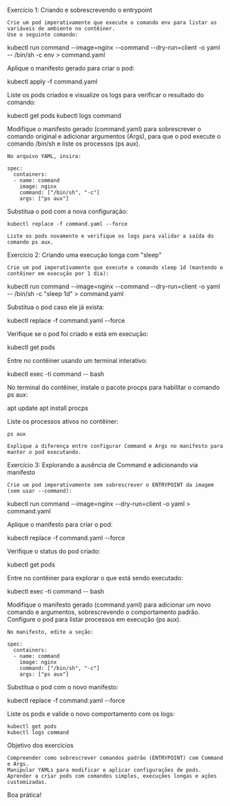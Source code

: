 Exercício 1: Criando e sobrescrevendo o entrypoint

    Crie um pod imperativamente que execute o comando env para listar as variáveis de ambiente no contêiner.
    Use o seguinte comando:

kubectl run command --image=nginx --command --dry-run=client -o yaml -- /bin/sh -c env > command.yaml

Aplique o manifesto gerado para criar o pod:

kubectl apply -f command.yaml

Liste os pods criados e visualize os logs para verificar o resultado do comando:

kubectl get pods
kubectl logs command

Modifique o manifesto gerado (command.yaml) para sobrescrever o comando original e adicionar argumentos (Args), para que o pod execute o comando /bin/sh e liste os processos (ps aux).

    No arquivo YAML, insira:

    spec:
      containers:
      - name: command
        image: nginx
        command: ["/bin/sh", "-c"]
        args: ["ps aux"]

Substitua o pod com a nova configuração:

    kubectl replace -f command.yaml --force

    Liste os pods novamente e verifique os logs para validar a saída do comando ps aux.

Exercício 2: Criando uma execução longa com "sleep"

    Crie um pod imperativamente que execute o comando sleep 1d (mantendo o contêiner em execução por 1 dia):

kubectl run command --image=nginx --command --dry-run=client -o yaml -- /bin/sh -c "sleep 1d" > command.yaml

Substitua o pod caso ele já exista:

kubectl replace -f command.yaml --force

Verifique se o pod foi criado e está em execução:

kubectl get pods

Entre no contêiner usando um terminal interativo:

kubectl exec -ti command -- bash

No terminal do contêiner, instale o pacote procps para habilitar o comando ps aux:

apt update
apt install procps

Liste os processos ativos no contêiner:

    ps aux

    Explique a diferença entre configurar Command e Args no manifesto para manter o pod executando.

Exercício 3: Explorando a ausência de Command e adicionando via manifesto

    Crie um pod imperativamente sem sobrescrever o ENTRYPOINT da imagem (sem usar --command):

kubectl run command --image=nginx --dry-run=client -o yaml > command.yaml

Aplique o manifesto para criar o pod:

kubectl replace -f command.yaml --force

Verifique o status do pod criado:

kubectl get pods

Entre no contêiner para explorar o que está sendo executado:

kubectl exec -ti command -- bash

Modifique o manifesto gerado (command.yaml) para adicionar um novo comando e argumentos, sobrescrevendo o comportamento padrão. Configure o pod para listar processos em execução (ps aux).

    No manifesto, edite a seção:

    spec:
      containers:
      - name: command
        image: nginx
        command: ["/bin/sh", "-c"]
        args: ["ps aux"]

Substitua o pod com o novo manifesto:

kubectl replace -f command.yaml --force

Liste os pods e valide o novo comportamento com os logs:

    kubectl get pods
    kubectl logs command

Objetivo dos exercícios

    Compreender como sobrescrever comandos padrão (ENTRYPOINT) com Command e Args.
    Manipular YAMLs para modificar e aplicar configurações de pods.
    Aprender a criar pods com comandos simples, execuções longas e ações customizadas.

Boa prática!
